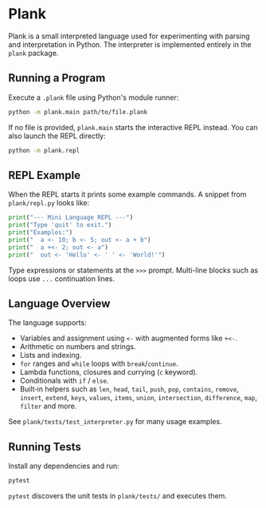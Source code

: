 # Plank

Plank is a small interpreted language used for experimenting with parsing and interpretation in Python. The interpreter is implemented entirely in the `plank` package.

## Running a Program

Execute a `.plank` file using Python's module runner:

```bash
python -m plank.main path/to/file.plank
```

If no file is provided, `plank.main` starts the interactive REPL instead. You can also launch the REPL directly:

```bash
python -m plank.repl
```

## REPL Example

When the REPL starts it prints some example commands. A snippet from `plank/repl.py` looks like:

```python
print("--- Mini Language REPL ---")
print("Type 'quit' to exit.")
print("Examples:")
print("  a <- 10; b <- 5; out <- a + b")
print("  a +<- 2; out <- a")
print("  out <- 'Hello' <- ' ' <- 'World!'")
```

Type expressions or statements at the `>>>` prompt. Multi-line blocks such as loops use `...` continuation lines.

## Language Overview

The language supports:

- Variables and assignment using `<-` with augmented forms like `+<-`.
- Arithmetic on numbers and strings.
- Lists and indexing.
- `for` ranges and `while` loops with `break`/`continue`.
- Lambda functions, closures and currying (`c` keyword).
- Conditionals with `if` / `else`.
- Built‑in helpers such as `len`, `head`, `tail`, `push`, `pop`, `contains`,
  `remove`, `insert`, `extend`, `keys`, `values`, `items`, `union`,
  `intersection`, `difference`, `map`, `filter` and more.

See `plank/tests/test_interpreter.py` for many usage examples.

## Running Tests

Install any dependencies and run:

```bash
pytest
```

`pytest` discovers the unit tests in `plank/tests/` and executes them.

